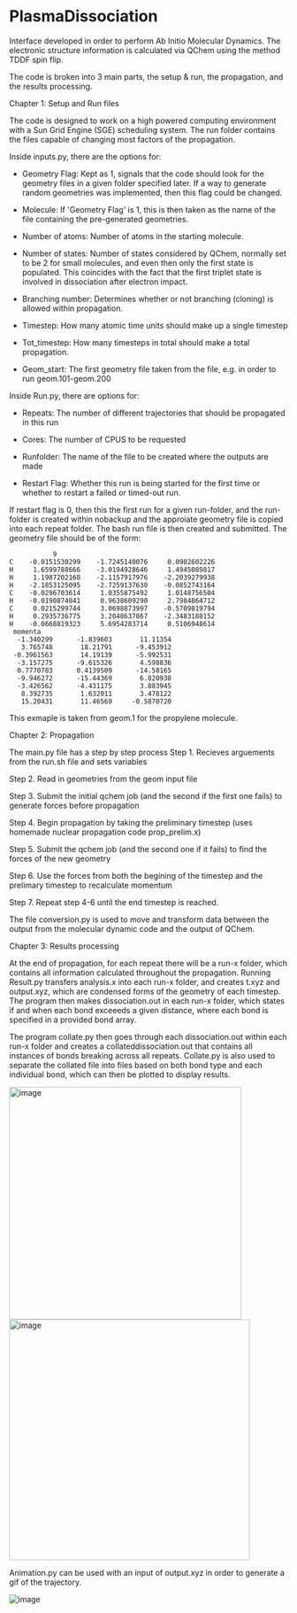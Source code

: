# PlasmaDissociation


Interface developed in order to perform Ab Initio Molecular Dynamics. The electronic structure information is calculated via QChem using the method TDDF spin flip. 

The code is broken into 3 main parts, the setup & run, the propagation, and the results processing. 

Chapter 1: Setup and Run files 

The code is designed to work on a high powered computing environment with a Sun Grid Engine (SGE) scheduling system. The run folder contains the files capable of changing most factors of the propagation. 

Inside inputs.py, there are the options for: 
  - Geometry Flag: Kept as 1, signals that the code should look for the geometry files in a given folder specified later. If a way to generate random geometries was implemented,       then this flag could be changed.
    
  - Molecule: If 'Geometry Flag' is 1, this is then taken as the name of the file containing the pre-generated geometries.

  - Number of atoms: Number of atoms in the starting molecule.

  - Number of states: Number of states considered by QChem, normally set to be 2 for small molecules, and even then only the first state is populated. This coincides with the fact     that the first triplet state is involved in dissociation after electron impact.

  - Branching number: Determines whether or not branching (cloning) is allowed within propagation.

  - Timestep: How many atomic time units should make up a single timestep

  - Tot_timestep: How many timesteps in total should make a total propagation.

  - Geom_start: The first geometry file taken from the file, e.g. in order to run geom.101-geom.200

Inside Run.py, there are options for: 
  - Repeats: The number of different trajectories that should be propagated in this run

  - Cores: The number of CPUS to be requested

  - Runfolder: The name of the file to be created where the outputs are made

  - Restart Flag: Whether this run is being started for the first time or whether to restart a failed or timed-out run.

If restart flag is 0, then this the first run for a given run-folder, and the run-folder is created within nobackup and the approiate geometry file is copied into each repeat folder. The bash run file is then created and submitted. The geometry file should be of the form: 

               9
    C    -0.0151530299    -1.7245140076     0.0902602226
    H     1.6599788666    -3.0194928646     1.4945089817
    H     1.1987202168    -2.1157917976    -2.2039279938
    H    -2.1853125095    -2.7259137630    -0.0852743164
    C    -0.0296703614     1.0355875492     1.0148756504
    H    -0.0190874841     0.9638609290     2.7984864712
    C     0.0215299744     3.0698873997    -0.5709819794
    H     0.2935736775     3.2048637867    -2.3483188152
    H    -0.0668819323     5.6954283714     0.5106948614
     momenta
      -1.340299      -1.839603       11.11354    
       3.765748       18.21791      -9.453912    
     -0.3961563       14.19139      -5.992531    
      -3.157275      -9.615326       4.598836    
      0.7770783      0.4139509      -14.58165    
      -9.946272      -15.44369       6.820938    
      -3.426562      -4.431175       3.883945    
       8.392735       1.632011       3.478122    
       15.20431       11.46569     -0.5870720   

This exmaple is taken from geom.1 for the propylene molecule. 

Chapter 2: Propagation 

The main.py file has a step by step process 
Step 1. Recieves arguements from the run.sh file and sets variables 

Step 2. Read in geometries from the geom input file

Step 3. Submit the initial qchem job (and the second if the first one fails) to generate forces before propagation 

Step 4. Begin propagation by taking the preliminary timestep (uses homemade nuclear propagation code prop_prelim.x)
 
Step 5. Submit the qchem job (and the second one if it fails) to find the forces of the new geometry 

Step 6. Use the forces from both the begining of the timestep and the prelimary timestep to recalculate momentum 

Step 7. Repeat step 4-6 until the end timestep is reached. 

The file conversion.py is used to move and transform data between the output from the molecular dynamic code and the output of QChem. 

Chapter 3: Results processing 

At the end of propagation, for each repeat there will be a run-x folder, which contains all information calculated throughout the propagation. Running Result.py transfers analysis.x into each run-x folder, and creates t.xyz and output.xyz, which are condensed forms of the geometry of each timestep. The program then makes dissociation.out in each run-x folder, which states if and when each bond exceeeds a given distance, where each bond is specified in a provided bond array. 

The program collate.py then goes through each dissociation.out within each run-x folder and creates a collateddissociation.out that contains all instances of bonds breaking across all repeats. Collate.py is also used to separate the collated file into files based on both bond type and each individual bond, which can then be plotted to display results.

<img width="420" alt="image" src="https://github.com/cm18rb/PlasmaDissociation/assets/92863384/4275762e-0842-445a-9bca-60008edb5ada">

<img width="435" alt="image" src="https://github.com/cm18rb/PlasmaDissociation/assets/92863384/9fd4c17b-b8ee-4806-8cd5-751d4c44209f">

Animation.py can be used with an input of output.xyz in order to generate a gif of the trajectory. 

![image](https://github.com/cm18rb/PlasmaDissociation/assets/92863384/75100de8-a1c9-459e-b98e-babf674e259a)





